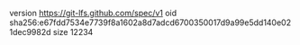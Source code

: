 version https://git-lfs.github.com/spec/v1
oid sha256:e67fdd7534e7739f8a1602a8d7adcd6700350017d9a99e5dd140e021dec9982d
size 12234
